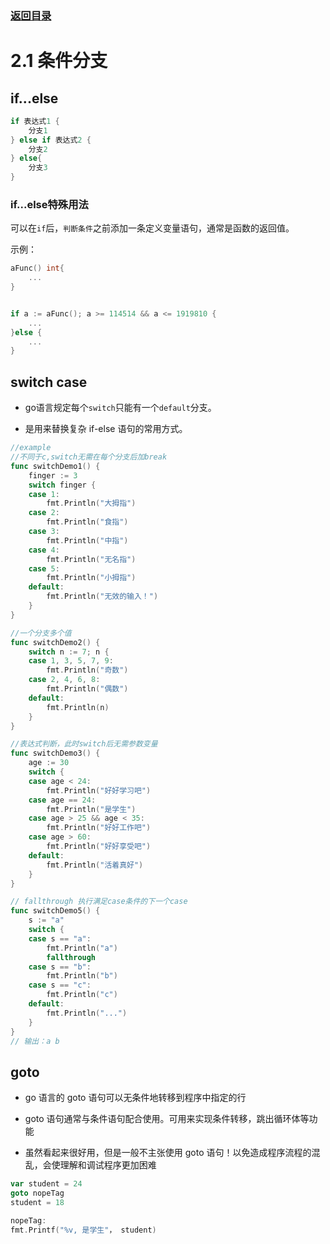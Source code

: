 ### [返回目录](../readme.md)
# 2.1 条件分支

## if...else
```go
if 表达式1 {
    分支1
} else if 表达式2 {
    分支2
} else{
    分支3
}
```

### **if...else特殊用法**
可以在`if`后，`判断条件`之前添加一条定义变量语句，通常是函数的返回值。

示例：

```go
aFunc() int{
    ...
}


if a := aFunc(); a >= 114514 && a <= 1919810 {
    ...
}else {
    ...
}
```

## switch case
+ go语言规定每个`switch`只能有一个`default`分支。

+ 是用来替换复杂 if-else 语句的常用方式。
```go
//example
//不同于c,switch无需在每个分支后加break
func switchDemo1() {
	finger := 3
	switch finger {
	case 1:
		fmt.Println("大拇指")
	case 2:
		fmt.Println("食指")
	case 3:
		fmt.Println("中指")
	case 4:
		fmt.Println("无名指")
	case 5:
		fmt.Println("小拇指")
	default:
		fmt.Println("无效的输入！")
	}
}

//一个分支多个值
func switchDemo2() {
	switch n := 7; n {
	case 1, 3, 5, 7, 9:
		fmt.Println("奇数")
	case 2, 4, 6, 8:
		fmt.Println("偶数")
	default:
		fmt.Println(n)
	}
}

//表达式判断，此时switch后无需参数变量
func switchDemo3() {
	age := 30
	switch {
	case age < 24:
		fmt.Println("好好学习吧")
    case age == 24:
        fmt.Println("是学生")
	case age > 25 && age < 35:
		fmt.Println("好好工作吧")
	case age > 60:
		fmt.Println("好好享受吧")
	default:
		fmt.Println("活着真好")
	}
}

// fallthrough 执行满足case条件的下一个case
func switchDemo5() {
	s := "a"
	switch {
	case s == "a":
		fmt.Println("a")
		fallthrough
	case s == "b":
		fmt.Println("b")
	case s == "c":
		fmt.Println("c")
	default:
		fmt.Println("...")
	}
}
// 输出：a b
```

## goto

+ go 语言的 goto 语句可以无条件地转移到程序中指定的行

+ goto 语句通常与条件语句配合使用。可用来实现条件转移，跳出循环体等功能

+ 虽然看起来很好用，但是一般不主张使用 goto 语句！以免造成程序流程的混乱，会使理解和调试程序更加困难
```go
var student = 24
goto nopeTag
student = 18

nopeTag:
fmt.Printf("%v, 是学生"， student)
```